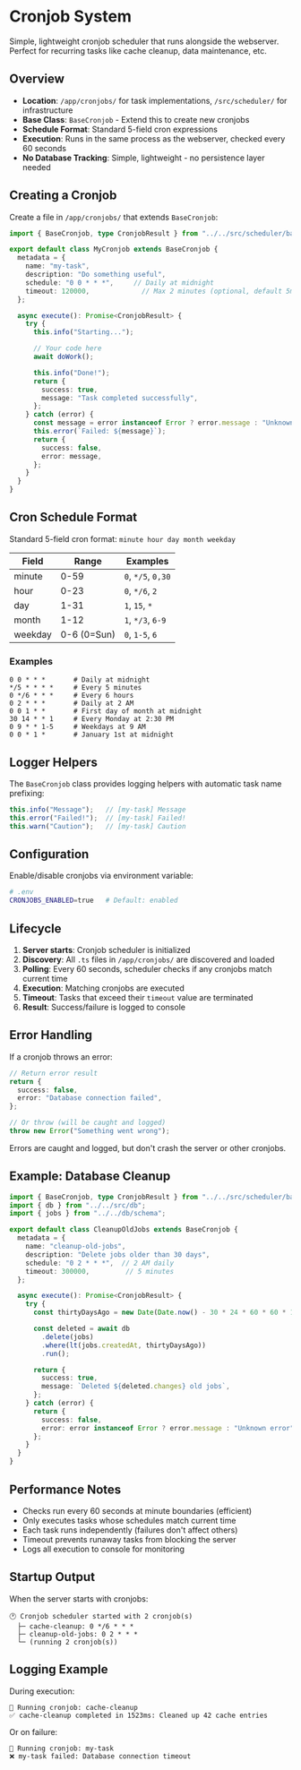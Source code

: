 # Cronjob System

Simple, lightweight cronjob scheduler that runs alongside the webserver. Perfect for recurring tasks like cache cleanup, data maintenance, etc.

## Overview

- **Location**: `/app/cronjobs/` for task implementations, `/src/scheduler/` for infrastructure
- **Base Class**: `BaseCronjob` - Extend this to create new cronjobs
- **Schedule Format**: Standard 5-field cron expressions
- **Execution**: Runs in the same process as the webserver, checked every 60 seconds
- **No Database Tracking**: Simple, lightweight - no persistence layer needed

## Creating a Cronjob

Create a file in `/app/cronjobs/` that extends `BaseCronjob`:

```typescript
import { BaseCronjob, type CronjobResult } from "../../src/scheduler/base-cronjob";

export default class MyCronjob extends BaseCronjob {
  metadata = {
    name: "my-task",
    description: "Do something useful",
    schedule: "0 0 * * *",     // Daily at midnight
    timeout: 120000,             // Max 2 minutes (optional, default 5min)
  };

  async execute(): Promise<CronjobResult> {
    try {
      this.info("Starting...");

      // Your code here
      await doWork();

      this.info("Done!");
      return {
        success: true,
        message: "Task completed successfully",
      };
    } catch (error) {
      const message = error instanceof Error ? error.message : "Unknown error";
      this.error(`Failed: ${message}`);
      return {
        success: false,
        error: message,
      };
    }
  }
}
```

## Cron Schedule Format

Standard 5-field cron format: `minute hour day month weekday`

| Field | Range | Examples |
|-------|-------|----------|
| minute | 0-59 | `0`, `*/5`, `0,30` |
| hour | 0-23 | `0`, `*/6`, `2` |
| day | 1-31 | `1`, `15`, `*` |
| month | 1-12 | `1`, `*/3`, `6-9` |
| weekday | 0-6 (0=Sun) | `0`, `1-5`, `6` |

### Examples

```
0 0 * * *       # Daily at midnight
*/5 * * * *     # Every 5 minutes
0 */6 * * *     # Every 6 hours
0 2 * * *       # Daily at 2 AM
0 0 1 * *       # First day of month at midnight
30 14 * * 1     # Every Monday at 2:30 PM
0 9 * * 1-5     # Weekdays at 9 AM
0 0 * 1 *       # January 1st at midnight
```

## Logger Helpers

The `BaseCronjob` class provides logging helpers with automatic task name prefixing:

```typescript
this.info("Message");   // [my-task] Message
this.error("Failed!");  // [my-task] Failed!
this.warn("Caution");   // [my-task] Caution
```

## Configuration

Enable/disable cronjobs via environment variable:

```bash
# .env
CRONJOBS_ENABLED=true   # Default: enabled
```

## Lifecycle

1. **Server starts**: Cronjob scheduler is initialized
2. **Discovery**: All `.ts` files in `/app/cronjobs/` are discovered and loaded
3. **Polling**: Every 60 seconds, scheduler checks if any cronjobs match current time
4. **Execution**: Matching cronjobs are executed
5. **Timeout**: Tasks that exceed their `timeout` value are terminated
6. **Result**: Success/failure is logged to console

## Error Handling

If a cronjob throws an error:

```typescript
// Return error result
return {
  success: false,
  error: "Database connection failed",
};

// Or throw (will be caught and logged)
throw new Error("Something went wrong");
```

Errors are caught and logged, but don't crash the server or other cronjobs.

## Example: Database Cleanup

```typescript
import { BaseCronjob, type CronjobResult } from "../../src/scheduler/base-cronjob";
import { db } from "../../src/db";
import { jobs } from "../../db/schema";

export default class CleanupOldJobs extends BaseCronjob {
  metadata = {
    name: "cleanup-old-jobs",
    description: "Delete jobs older than 30 days",
    schedule: "0 2 * * *",  // 2 AM daily
    timeout: 300000,         // 5 minutes
  };

  async execute(): Promise<CronjobResult> {
    try {
      const thirtyDaysAgo = new Date(Date.now() - 30 * 24 * 60 * 60 * 1000);

      const deleted = await db
        .delete(jobs)
        .where(lt(jobs.createdAt, thirtyDaysAgo))
        .run();

      return {
        success: true,
        message: `Deleted ${deleted.changes} old jobs`,
      };
    } catch (error) {
      return {
        success: false,
        error: error instanceof Error ? error.message : "Unknown error",
      };
    }
  }
}
```

## Performance Notes

- Checks run every 60 seconds at minute boundaries (efficient)
- Only executes tasks whose schedules match current time
- Each task runs independently (failures don't affect others)
- Timeout prevents runaway tasks from blocking the server
- Logs all execution to console for monitoring

## Startup Output

When the server starts with cronjobs:

```
🕐 Cronjob scheduler started with 2 cronjob(s)
  ├─ cache-cleanup: 0 */6 * * *
  ├─ cleanup-old-jobs: 0 2 * * *
  └─ (running 2 cronjob(s))
```

## Logging Example

During execution:

```
🚀 Running cronjob: cache-cleanup
✅ cache-cleanup completed in 1523ms: Cleaned up 42 cache entries
```

Or on failure:

```
🚀 Running cronjob: my-task
❌ my-task failed: Database connection timeout
```
